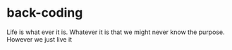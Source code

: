 # back-coding
Life is what ever it is. Whatever it is that we might never know the purpose. 
However we just live it 
